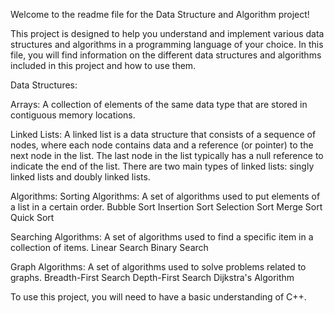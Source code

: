 Welcome to the readme file for the Data Structure and Algorithm project!

This project is designed to help you understand and implement various data structures and algorithms in a programming language of your choice. In this file, you will find information on the different data structures and algorithms included in this project and how to use them.

Data Structures:

Arrays: A collection of elements of the same data type that are stored in contiguous memory locations.

Linked Lists: A linked list is a data structure that consists of a sequence of nodes, where each node contains data and a reference (or pointer) to the next node in the list. The last node in the list typically has a null reference to indicate the end of the list. There are two main types of linked lists: singly linked lists and doubly linked lists.

Algorithms:
Sorting Algorithms: A set of algorithms used to put elements of a list in a certain order.
Bubble Sort
Insertion Sort
Selection Sort
Merge Sort
Quick Sort

Searching Algorithms: A set of algorithms used to find a specific item in a collection of items.
Linear Search
Binary Search

Graph Algorithms: A set of algorithms used to solve problems related to graphs.
Breadth-First Search
Depth-First Search
Dijkstra's Algorithm

To use this project, you will need to have a basic understanding of C++.